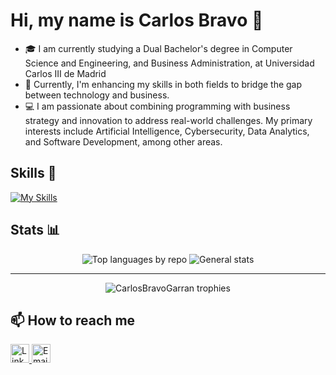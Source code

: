 # Hi, my name is Carlos Bravo 👋
- 🎓 I am currently studying a Dual Bachelor's degree in Computer Science and Engineering, and Business Administration, at Universidad Carlos III de Madrid
- 🌱 Currently, I'm enhancing my skills in both fields to bridge the gap between technology and business.
- 💻 I am passionate about combining programming with business strategy and innovation to address real-world challenges. My primary interests include Artificial Intelligence, Cybersecurity, Data Analytics, and Software Development, among other areas.

## Skills 🚀
[![My Skills](https://skillicons.dev/icons?i=c,py,html,css,js,mysql,git,vim,vscode,linux&perline=5)](https://skillicons.dev)

## Stats 📊

<div align="center">
  <img src="http://github-profile-summary-cards.vercel.app/api/cards/repos-per-language?username=CarlosBravoGarran&theme=radical" alt="Top languages by repo">
  <img src="http://github-profile-summary-cards.vercel.app/api/cards/stats?username=CarlosBravoGarran&theme=radical" alt="General stats">
</div>

***

<div align="center">
  <img src="https://github-profile-trophy.vercel.app/?username=CarlosBravoGarran&theme=radical&row=1&column=3" alt="CarlosBravoGarran trophies">
</div>

## 📫 How to reach me

<div style="display: inline-block;">
  <a href="https://www.linkedin.com/in/carlosbravogarr%C3%A1n/">
    <img src="https://skillicons.dev/icons?i=linkedin" width="30" alt="LinkedIn">
  </a>
  <a href="mailto:carlosbravogarran@gmail.com">
    <img src="https://skillicons.dev/icons?i=gmail&theme=light" width="30" alt="Email">
  </a>
</div>
